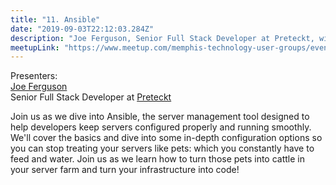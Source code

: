 ```yaml
---
title: "11. Ansible"
date: "2019-09-03T22:12:03.284Z"
description: "Joe Ferguson, Senior Full Stack Developer at Preteckt, will be discussing Ansible"
meetupLink: "https://www.meetup.com/memphis-technology-user-groups/events/hxxpfqyzmbfb/"
---
```


Presenters:  
[Joe Ferguson](https://joeferguson.me/)  
Senior Full Stack Developer at [Preteckt](https://www.preteckt.com/)

Join us as we dive into Ansible, the server management tool designed to help developers keep servers configured properly and running smoothly. We'll cover the basics and dive into some in-depth configuration options so you can stop treating your servers like pets: which you constantly have to feed and water. Join us as we learn how to turn those pets into cattle in your server farm and turn your infrastructure into code!
